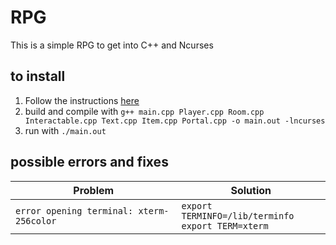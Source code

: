# RPG
This is a simple RPG to get into C++ and Ncurses

## to install
1. Follow the instructions [here](https://tldp.org/HOWTO/NCURSES-Programming-HOWTO/intro.html#WHERETOGETIT)
2. build and compile with ```g++ main.cpp Player.cpp Room.cpp Interactable.cpp Text.cpp Item.cpp Portal.cpp -o main.out -lncurses```
3. run with ``./main.out``

## possible errors and fixes
| Problem | Solution |
| --- | --- |
| ```error opening terminal: xterm-256color``` | ```export TERMINFO=/lib/terminfo``` <br> ```export TERM=xterm``` |
